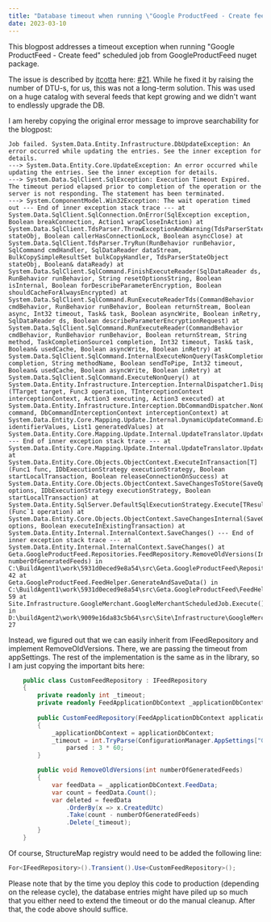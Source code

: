 ```yaml
---
title: "Database timeout when running \"Google ProductFeed - Create feed\" scheduled job"
date: 2023-03-10
---
```


This blogpost addresses a timeout exception when running "Google ProductFeed - Create feed" scheduled job from GoogleProductFeed nuget package.

The issue is described by [itcotta](https://github.com/itcotta) here: [#21](https://github.com/Geta/GoogleProductFeed/issues/21). While he fixed it by raising the number of DTU-s, for us, this was not a long-term solution. This was used on a huge catalog with several feeds that kept growing and we didn't want to endlessly upgrade the DB.

I am hereby copying the original error message to improve searchability for the blogpost:

```
Job failed. System.Data.Entity.Infrastructure.DbUpdateException: An error occurred while updating the entries. See the inner exception for details. 
---> System.Data.Entity.Core.UpdateException: An error occurred while updating the entries. See the inner exception for details. 
---> System.Data.SqlClient.SqlException: Execution Timeout Expired. The timeout period elapsed prior to completion of the operation or the server is not responding. The statement has been terminated. 
---> System.ComponentModel.Win32Exception: The wait operation timed out --- End of inner exception stack trace --- at
System.Data.SqlClient.SqlConnection.OnError(SqlException exception, Boolean breakConnection, Action1 wrapCloseInAction) at
System.Data.SqlClient.TdsParser.ThrowExceptionAndWarning(TdsParserStateObject stateObj, Boolean callerHasConnectionLock, Boolean asyncClose) at 
System.Data.SqlClient.TdsParser.TryRun(RunBehavior runBehavior, SqlCommand cmdHandler, SqlDataReader dataStream, BulkCopySimpleResultSet bulkCopyHandler, TdsParserStateObject stateObj, Boolean& dataReady) at
System.Data.SqlClient.SqlCommand.FinishExecuteReader(SqlDataReader ds, RunBehavior runBehavior, String resetOptionsString, Boolean isInternal, Boolean forDescribeParameterEncryption, Boolean shouldCacheForAlwaysEncrypted) at 
System.Data.SqlClient.SqlCommand.RunExecuteReaderTds(CommandBehavior cmdBehavior, RunBehavior runBehavior, Boolean returnStream, Boolean async, Int32 timeout, Task& task, Boolean asyncWrite, Boolean inRetry, SqlDataReader ds, Boolean describeParameterEncryptionRequest) at 
System.Data.SqlClient.SqlCommand.RunExecuteReader(CommandBehavior cmdBehavior, RunBehavior runBehavior, Boolean returnStream, String method, TaskCompletionSource1 completion, Int32 timeout, Task& task, Boolean& usedCache, Boolean asyncWrite, Boolean inRetry) at 
System.Data.SqlClient.SqlCommand.InternalExecuteNonQuery(TaskCompletionSource1 completion, String methodName, Boolean sendToPipe, Int32 timeout, Boolean& usedCache, Boolean asyncWrite, Boolean inRetry) at
System.Data.SqlClient.SqlCommand.ExecuteNonQuery() at 
System.Data.Entity.Infrastructure.Interception.InternalDispatcher1.Dispatch[TTarget,TInterceptionContext,TResult](TTarget target, Func3 operation, TInterceptionContext interceptionContext, Action3 executing, Action3 executed) at
System.Data.Entity.Infrastructure.Interception.DbCommandDispatcher.NonQuery(DbCommand command, DbCommandInterceptionContext interceptionContext) at System.Data.Entity.Core.Mapping.Update.Internal.DynamicUpdateCommand.Execute(Dictionary2 identifierValues, List1 generatedValues) at System.Data.Entity.Core.Mapping.Update.Internal.UpdateTranslator.Update() --- End of inner exception stack trace --- at 
System.Data.Entity.Core.Mapping.Update.Internal.UpdateTranslator.Update() at
System.Data.Entity.Core.Objects.ObjectContext.ExecuteInTransaction[T](Func1 func, IDbExecutionStrategy executionStrategy, Boolean startLocalTransaction, Boolean releaseConnectionOnSuccess) at 
System.Data.Entity.Core.Objects.ObjectContext.SaveChangesToStore(SaveOptions options, IDbExecutionStrategy executionStrategy, Boolean startLocalTransaction) at 
System.Data.Entity.SqlServer.DefaultSqlExecutionStrategy.Execute[TResult](Func`1 operation) at 
System.Data.Entity.Core.Objects.ObjectContext.SaveChangesInternal(SaveOptions options, Boolean executeInExistingTransaction) at 
System.Data.Entity.Internal.InternalContext.SaveChanges() --- End of inner exception stack trace --- at System.Data.Entity.Internal.InternalContext.SaveChanges() at
Geta.GoogleProductFeed.Repositories.FeedRepository.RemoveOldVersions(Int32 numberOfGeneratedFeeds) in 
C:\BuildAgent1\work\5931d0eced9e8a54\src\Geta.GoogleProductFeed\Repositories\FeedRepository.cs:line 42 at
Geta.GoogleProductFeed.FeedHelper.GenerateAndSaveData() in 
C:\BuildAgent1\work\5931d0eced9e8a54\src\Geta.GoogleProductFeed\FeedHelper.cs:line 59 at
Site.Infrastructure.GoogleMerchant.GoogleMerchantScheduledJob.Execute() in 
D:\buildAgent2\work\9009e16da83c5b64\src\Site\Infrastructure\GoogleMerchant\GoogleMerchantScheduledJob.cs:line 27
```

Instead, we figured out that we can easily inherit from IFeedRepository and implement RemoveOldVersions. There, we are passing the timeout from appSettings. The rest of the implementation is the same as in the library, so I am just copying the important bits here:

```csharp
    public class CustomFeedRepository : IFeedRepository
    {
        private readonly int _timeout;
        private readonly FeedApplicationDbContext _applicationDbContext;
        
        public CustomFeedRepository(FeedApplicationDbContext applicationDbContext)
        {
            _applicationDbContext = applicationDbContext;
            _timeout = int.TryParse(ConfigurationManager.AppSettings["GoogleFeedBatchDeleteTimeout"], out var parsed) ? 
                parsed : 3 * 60;
        }

        public void RemoveOldVersions(int numberOfGeneratedFeeds)
        {
            var feedData = _applicationDbContext.FeedData;
            var count = feedData.Count();
            var deleted = feedData
                .OrderBy(x => x.CreatedUtc)
                .Take(count - numberOfGeneratedFeeds)
                .Delete(_timeout);
        }
    }
```

Of course, StructureMap registry would need to be added the following line:

```csharp
For<IFeedRepository>().Transient().Use<CustomFeedRepository>();
```

Please note that by the time you deploy this code to production (depending on the release cycle), the database entries might have piled up so much that you either need to extend the timeout or do the manual cleanup. After that, the code above should suffice.
